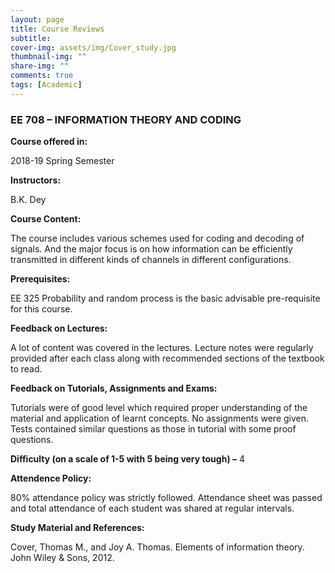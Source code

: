 ```yaml
---
layout: page
title: Course Reviews
subtitle:
cover-img: assets/img/Cover_study.jpg
thumbnail-img: ""
share-img: ""
comments: true
tags: [Academic]
---
```








### EE 708 – INFORMATION THEORY AND CODING







**Course offered in:**

2018-19 Spring Semester


**Instructors:**


B.K. Dey



**Course Content:**



The course includes various schemes used for coding and decoding of signals. And the major focus is on how information can be efficiently transmitted in different kinds of channels in different configurations.

**Prerequisites:**


EE 325 Probability and random process is the basic advisable pre-requisite for this course.



**Feedback on Lectures:**


A lot of content was covered in the lectures. Lecture notes were regularly provided after each class along with recommended sections of the textbook to read.

**Feedback on Tutorials, Assignments and Exams:**


Tutorials were of good level which required proper understanding of the material and application of learnt concepts.
No assignments were given.
Tests contained similar questions as those in tutorial with some proof questions.

**Difficulty (on a scale of 1-5 with 5 being very tough) –**
4

**Attendence Policy:**


 80% attendance policy was strictly followed.
Attendance sheet was passed and total attendance of each student was shared at regular intervals.




**Study Material and References:**


Cover, Thomas M., and Joy A. Thomas. Elements of information theory. John Wiley & Sons, 2012.




